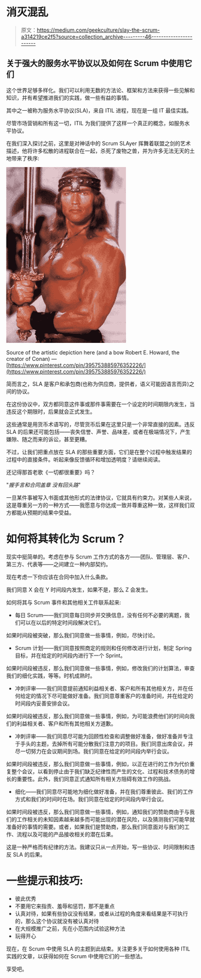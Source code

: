 # 消灭混乱

> 原文：<https://medium.com/geekculture/slay-the-scrum-a314219ce2f5?source=collection_archive---------46----------------------->

## 关于强大的服务水平协议以及如何在 Scrum 中使用它们

这个世界足够多样化。我们可以利用无数的方法论、框架和方法来获得一些见解和知识，并有希望推进我们的实践，做一些有益的事情。

其中之一被称为服务水平协议(SLA)，来自 ITIL 进程，现在是一组 IT 最佳实践。

尽管市场营销和所有这一切，ITIL 为我们提供了这样一个真正的概念，如服务水平协议。

在我们深入探讨之前，这里是对神话中的 Scrum SLAyer 挥舞着联盟之剑的艺术描述，他将许多松散的进程联合在一起，杀死了废物之兽，并为许多无法无天的土地带来了秩序:

![](img/2dff538b4d1687fcae494e8fff8783f0.png)

Source of the artistic depiction here (and a bow Robert E. Howard, the creator of Conan) — [https://www.pinterest.com/pin/395753885976352226/](https://www.pinterest.com/pin/395753885976352226/)

简而言之，SLA 是客户和承包商(也称为供应商，提供者，语义可能因语言而异)之间的协议。

在这份协议中，双方都同意这件事或那件事需要在一个设定的时间期限内发生，当违反这个期限时，后果就会正式发生。

这些通常是用货币术语写的，尽管货币后果在这里只是一个非常直接的因素。违反 SLA 的后果还可能包括——丧失信誉、声誉、品味差，或者在极端情况下，产生嫌隙、随之而来的诉讼，甚至更糟。

不过，让我们把重点放在 SLA 的那些重要方面，它们是在整个过程中触发结果的过程中的直接条件。听起来像反馈循环和增加透明度？请继续阅读。

还记得那首老歌《一切都很重要》吗？

"*握手言和合同盖章
没有回头路*"

一旦某件事被写入书面或其他形式的法律协议，它就具有约束力。对某些人来说，这是尊重另一方的一种方式——我愿意与你达成一致并尊重这种一致，这样我们双方都能从预期的结果中受益。

# 如何将其转化为 Scrum？

现实中挺简单的。考虑在参与 Scrum 工作方式的各方——团队、管理层、客户、第三方、代表等——之间建立一种内部契约。

现在考虑一下你应该在合同中加入什么条款。

我们同意 X 会在 Y 时间段内发生，如果不是，那么 Z 会发生。

如何将其与 Scrum 事件和其他相关工件联系起来:

*   每日 Scrum——我们同意每日同步并交换信息，没有任何不必要的离题，我们可以在以后的特定时间段解决它们。

如果时间段被突破，那么我们同意做一些事情，例如，尽快讨论。

*   Scrum 计划——我们同意按照商定的规则和任何修改进行计划，制定 Spring 目标，并在给定的时间段内进行下一个 Sprint。

如果时间段被违反，那么我们同意做一些事情，例如，修改我们的计划算法，审查我们的细化实践，等等。时机成熟时。

*   冲刺评审——我们同意提前通知利益相关者、客户和所有其他相关方，并在任何给定的情况下尽可能做好准备。我们同意尊重客户的准备时间，并在给定的时间段内妥善安排会议。

如果时间段被违反，那么我们同意做一些事情，例如，为可能浪费他们的时间向我们的利益相关者、客户和所有其他相关方道歉。

*   冲刺评审——我们同意尽可能为回顾性检查和调整做好准备，做好准备并专注于手头的主题，去掉所有可能分散我们注意力的项目。我们同意出席会议，并尽一切努力在会议期间到场。我们同意在给定的时间段内举行会议。

如果时间段被违反，那么我们同意做一些事情，例如，以正在进行的工作为代价重复整个会议，以看到停止由于我们缺乏纪律性而产生的文化、过程和技术债务的增长的重要性。此外，我们同意正式通知所有相关方阻碍有效工作的挑战。

*   细化——我们同意尽可能地为细化做好准备，并在我们尊重彼此、我们的工作方式和我们的时间时在场。我们同意在给定的时间段内举行会议。

如果时间段被违反，那么我们同意做一些事情，例如，通知我们的赞助商由于与我们的工作相关的未知因素越来越多而可能出现的潜在风险，以及猜测我们可能早就准备好的事情的需要。或者，如果我们是赞助商，那么我们同意面对与我们的工作、流程以及可能的产品接收相关的潜在后果。

这是一种严格而有纪律的方法。我建议只从一点开始，写一些协议、时间限制和违反 SLA 的后果。

# 一些提示和技巧:

*   彼此优秀
*   不要用它来指责、羞辱和惩罚，那不是重点
*   认真对待，如果有些协议没有结果，或者从过程的角度来看结果是不可执行的，那么这个协议就没有被认真对待
*   在大规模推广之前，先在小范围内试验这种方法
*   玩得开心

现在，在 Scrum 中使用 SLA 的主题到此结束。关注更多关于如何使用各种 ITIL 实践的文章，以获得如何在 Scrum 中使用它们的一些想法。

享受吧。